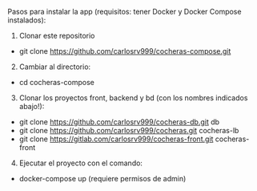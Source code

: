 Pasos para instalar la app (requisitos: tener Docker y Docker Compose instalados):

1. Clonar este repositorio
 - git clone https://github.com/carlosrv999/cocheras-compose.git
2. Cambiar al directorio:
 - cd cocheras-compose
3. Clonar los proyectos front, backend y bd (con los nombres indicados abajo!):
 - git clone https://github.com/carlosrv999/cocheras-db.git db
 - git clone https://github.com/carlosrv999/cocheras.git cocheras-lb
 - git clone https://gitlab.com/carlosrv999/cocheras-front.git cocheras-front
4. Ejecutar el proyecto con el comando:
 - docker-compose up (requiere permisos de admin)